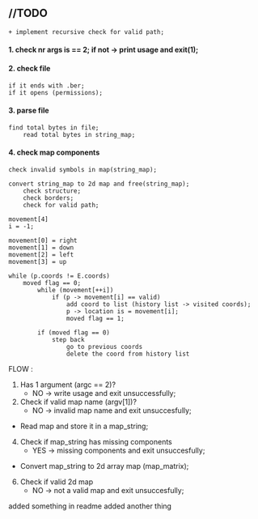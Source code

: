 ## //TODO 
	+ implement recursive check for valid path;

#### 1. check nr args is == 2; if not -> print usage and exit(1);
#### 2. check file 
	if it ends with .ber;
	if it opens (permissions);

#### 3. parse file
	find total bytes in file;
		read total bytes in string_map;

#### 4. check map components
	check invalid symbols in map(string_map);
	
	convert string_map to 2d map and free(string_map);
		check structure;
		check borders;
		check for valid path;


```
movement[4]
i = -1;

movement[0] = right
movement[1] = down
movement[2] = left
movement[3] = up

while (p.coords != E.coords)	
	moved flag == 0;
		while (movement[++i])
			if (p -> movement[i] == valid)
				add coord to list (history list -> visited coords);
				p -> location is = movement[i];
				moved flag == 1;
		
		if (moved flag == 0)
			step back
				go to previous coords
				delete the coord from history list
```		 


FLOW :

1. Has 1 argument (argc == 2)?
	+ NO -> write usage and exit unsuccessfully;
2. Check if valid map name (argv[1])?
	+ NO -> invalid map name and exit unsuccesfully;

+ Read map and store it in a map_string;

4. Check if map_string has missing components
	+ YES -> missing components and exit unsuccesfully;

+ Convert map_string to 2d array map (map_matrix);

6. Check if valid 2d map
	+ NO -> not a valid map and exit unsuccesfully;

added something in readme
added another thing
